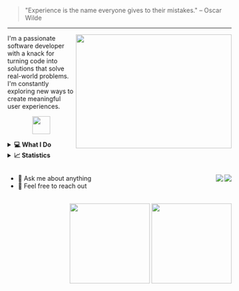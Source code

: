 > "Experience is the name everyone gives to their mistakes." – Oscar Wilde
<hr />

<p>
<!--   <img align="right" src="https://user-images.githubusercontent.com/74038190/216120986-f2752ca9-fe82-4aa3-befe-0a58db010d85.png" width="256" height="256"> -->
<!--   <img align="right" src="https://cdnb.artstation.com/p/assets/images/images/028/991/999/original/anna-havrylyukh-.gif?1596125112" width="300" height="256"> -->
  <img align="right" src="https://github.com/raiane-oliveira/raiane-oliveira/assets/100815627/6f21285c-8f55-4948-8a67-ce69565e47dc" width="350" height="256">
</p>

<!-- <img width="24" src="https://media.tenor.com/DBaV_cCwFUgAAAAi/happy-star.gif" /> --> 
I'm a passionate software developer with a knack for turning code into solutions that solve real-world problems. I'm constantly exploring new ways to create meaningful user experiences.

<p align="center">
  <a href="https://skillicons.dev">
    <img height="40" src="https://skillicons.dev/icons?i=ts,react,nodejs,java,spring,postgres,linux" />
  </a>
</p>


<details>
  <summary>
    <strong>💻 What I Do</strong>
  </summary>
  <br />
  
  - 🚀 Transforming ideas into interactive and responsive web applications.
  - 🧠 Solving problems with elegant, efficient, and maintainable code.
  - 🎨 Crafting visually appealing user interfaces that focus on usability.
</details>

<details>
  <summary>
    <strong>📈 Statistics</strong>
  </summary>

  #### Coding track
  <!--START_SECTION:waka-->

```txt
From: 16 June 2025 - To: 23 June 2025

Total Time: 1 hr 41 mins

TypeScript   1 hr 41 mins    █████████████████████████   99.99 %
Other        0 secs          ░░░░░░░░░░░░░░░░░░░░░░░░░   00.01 %
```

<!--END_SECTION:waka-->
  
</details>

##
<!--<img width="100%" src="https://user-images.githubusercontent.com/74038190/212284115-f47cd8ff-2ffb-4b04-b5bf-4d1c14c0247f.gif" />-->

 <a href="https://www.linkedin.com/in/raiane-oliveira-dev">
   <img align="right" src="https://img.shields.io/badge/LinkedIn-0077B5?style=for-the-badge&logo=linkedin&logoColor=white" />
  </a>  
  <a href="mailto:raiane.oliveira404@gmail.com">
    <img  align="right" src="https://img.shields.io/badge/Gmail-D14836?style=for-the-badge&logo=gmail&logoColor=white" />
  </a>
    
- 💬 Ask me about anything
- 💼 Feel free to reach out

<br />

<div align="right">
  <a target="_blank" href="https://github.com/raiane-oliveira"><img height="180em" src="https://github-readme-stats-delta-amber.vercel.app/api?username=raiane-oliveira&show_icons=true&theme=radical&include_all_commits=true&count_private=true&border_radius=10"/></a> 
  <a><img height="180em" src="https://github-readme-stats-delta-amber.vercel.app/api/top-langs/?username=raiane-oliveira&layout=compact&langs_count=8&theme=radical&border_radius=10"/></a>
</div>
